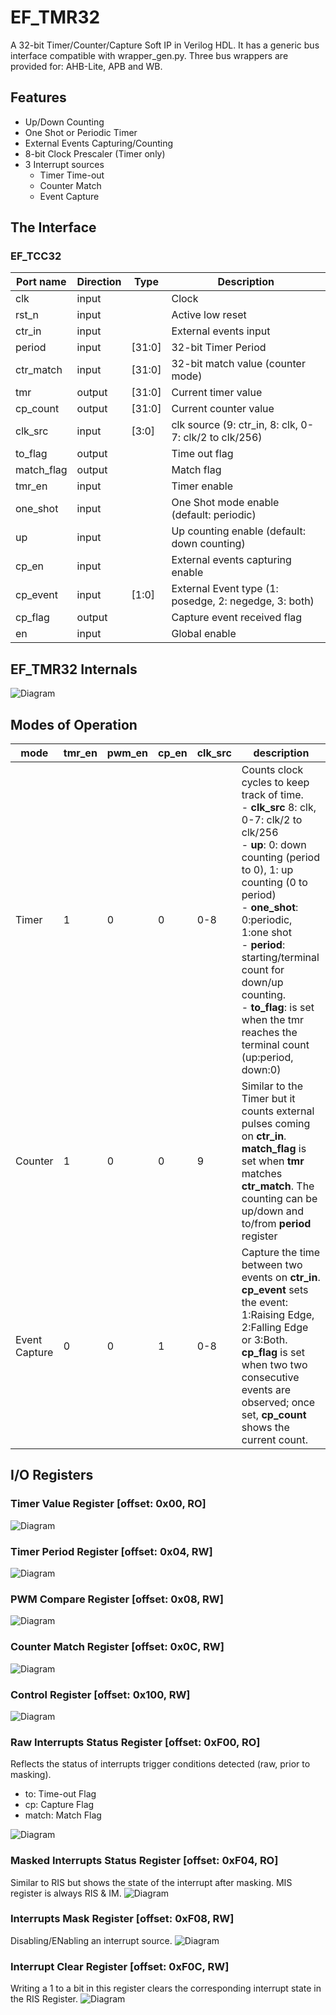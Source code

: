 # EF_TMR32
A 32-bit Timer/Counter/Capture Soft IP in Verilog HDL. It has a generic bus interface compatible with wrapper_gen.py. Three bus wrappers are provided for: AHB-Lite, APB and WB. 

## Features
- Up/Down Counting
- One Shot or Periodic Timer
- External Events Capturing/Counting
- 8-bit Clock Prescaler (Timer only)
- 3 Interrupt sources
    - Timer Time-out
    - Counter Match
    - Event Capture

## The Interface
### EF_TCC32

| Port name  | Direction | Type   | Description |
| ---------- | --------- | ------ | ----------- |
| clk        | input     |        | Clock            |
| rst_n      | input     |        | Active low reset            |
| ctr_in     | input     |        | External events input            |
| period     | input     | [31:0] | 32-bit Timer Period             |
| ctr_match  | input     | [31:0] | 32-bit match value (counter mode)            |
| tmr        | output    | [31:0] | Current timer value            |
| cp_count   | output    | [31:0] | Current counter value            |
| clk_src    | input     | [3:0]  | clk source (9: ctr_in, 8: clk, 0-7: clk/2 to clk/256)            |
| to_flag    | output    |        | Time out flag             |
| match_flag | output    |        | Match flag            |
| tmr_en     | input     |        | Timer enable            |
| one_shot   | input     |        | One Shot mode enable (default: periodic)           |
| up         | input     |        | Up counting enable (default: down counting)            |
| cp_en      | input     |        | External events capturing enable            |
| cp_event   | input     | [1:0]  | External Event type (1: posedge, 2: negedge, 3: both)            |
| cp_flag    | output    |        | Capture event received flag           |
| en         | input     |        | Global enable            |


## EF_TMR32 Internals

![Diagram](./doc/EF_TMR32_bd.png "Diagram")

## Modes of Operation
| mode | tmr_en | pwm_en | cp_en | clk_src| description |
|------|--------|--------|-------|--------|-------------|
| Timer|1       |0       |0      |0-8|Counts clock cycles to keep track of time. <br>- <b>clk_src</b> 8: clk, 0-7: clk/2 to clk/256 <br>- <b>up</b>: 0: down counting (period to 0), 1: up counting (0 to period) <br>- <b>one_shot</b>: 0:periodic, 1:one shot<br>- <b>period</b>: starting/terminal count for down/up counting.<br>- <b>to_flag</b>: is set when the tmr reaches the terminal count (up:period, down:0)|
| Counter|1|0|0|9 | Similar to the Timer but it counts external pulses coming on <b>ctr_in</b>.<br><b>match_flag</b> is set when <b>tmr</b> matches <b>ctr_match</b>. The counting can be up/down and to/from <b>period</b> register|
|Event Capture|0|0|1|0-8|Capture the time between two events on <b>ctr_in</b>.<br><b>cp_event</b> sets the event: 1:Raising Edge, 2:Falling Edge or 3:Both.<br><b>cp_flag</b> is set when two two consecutive events are observed; once set, <b>cp_count</b> shows the current count.|

## I/O Registers
### Timer Value Register [offset: 0x00, RO]
![Diagram](./doc/reg32.svg "Diagram")
### Timer Period Register [offset: 0x04, RW]
![Diagram](./doc/reg32.svg "Diagram")
### PWM Compare Register [offset: 0x08, RW]
![Diagram](./doc/reg32.svg "Diagram")
### Counter Match Register [offset: 0x0C, RW]
![Diagram](./doc/reg32.svg "Diagram")
### Control Register [offset: 0x100, RW]
![Diagram](./doc/ctrl.svg "Diagram")
### Raw Interrupts Status Register [offset: 0xF00, RO]
Reflects the status of interrupts trigger conditions detected (raw, prior to masking). 
- to: Time-out Flag
- cp: Capture Flag
- match: Match Flag

![Diagram](./doc/flags.svg "Diagram")
### Masked Interrupts Status Register [offset: 0xF04, RO]
Similar to RIS but shows the state of the interrupt after masking. MIS register is always RIS & IM.
![Diagram](./doc/flags.svg "Diagram")

### Interrupts Mask Register [offset: 0xF08, RW]
Disabling/ENabling an interrupt source.
![Diagram](./doc/flags.svg "Diagram")

### Interrupt Clear Register [offset: 0xF0C, RW]
Writing a 1 to a bit in this register clears the corresponding interrupt state in the RIS Register. 
![Diagram](./doc/flags.svg "Diagram")
